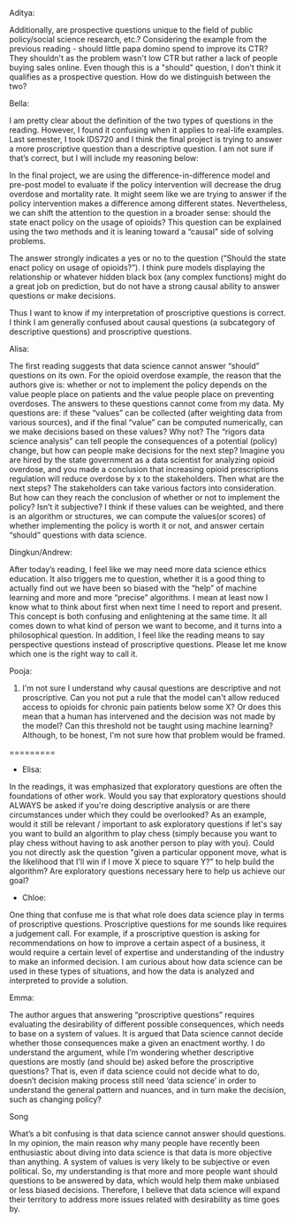 Aditya:

Additionally, are prospective questions unique to the field of public policy/social science research, etc.? Considering the example from the previous reading - should little papa domino spend to improve its CTR? They shouldn't as the problem wasn't low CTR but rather a lack of people buying sales online. Even though this is a "should" question, I don't think it qualifies as a prospective question. How do we distinguish between the two?

Bella:

I am pretty clear about the definition of the two types of questions in the reading. However, I found it confusing when it applies to real-life examples. Last semester, I took IDS720 and I think the final project is trying to answer a more proscriptive question than a descriptive question. I am not sure if that’s correct, but I will include my reasoning below:

In the final project, we are using the difference-in-difference model and pre-post model to evaluate if the policy intervention will decrease the drug overdose and mortality rate. It might seem like we are trying to answer if the policy intervention makes a difference among different states. Nevertheless, we can shift the attention to the question in a broader sense: should the state enact policy on the usage of opioids? This question can be explained using the two methods and it is leaning toward a “causal” side of solving problems.

The answer strongly indicates a yes or no to the question (“Should the state enact policy on usage of opioids?”). I think pure models displaying the relationship or whatever hidden black box (any complex functions) might do a great job on prediction, but do not have a strong causal ability to answer questions or make decisions.

Thus I want to know if my interpretation of proscriptive questions is correct. I think I am generally confused about causal questions (a subcategory of descriptive questions) and proscriptive questions.

Alisa:

The first reading suggests that data science cannot answer “should” questions on its own. For the opioid overdose example, the reason that the authors give is: whether or not to implement the policy depends on the value people place on patients and the value people place on preventing overdoses. The answers to these questions cannot come from my data. My questions are: if these “values” can be collected (after weighting data from various sources), and if the final “value” can be computed numerically, can we make decisions based on these values? Why not?  The “rigors data science analysis” can tell people the consequences of a potential (policy) change, but how can people make decisions for the next step? Imagine you are hired by the state government as a data scientist for analyzing opioid overdose, and you made a conclusion that increasing opioid prescriptions regulation will reduce overdose by x to the stakeholders. Then what are the next steps? The stakeholders can take various factors into consideration. But how can they reach the conclusion of whether or not to implement the policy? Isn’t it subjective? I think if these values can be weighted, and there is an algorithm or structures, we can compute the values(or scores) of whether implementing the policy is worth it or not, and answer certain “should” questions with data science.

Dingkun/Andrew:

After today’s reading, I feel like we may need more data science ethics education. It also triggers me to question, whether it is a good thing to actually find out we have been so biased with the “help” of machine learning and more and more “precise” algorithms. I mean at least now I know what to think about first when next time I need to report and present. This concept is both confusing and enlightening at the same time. It all comes down to what kind of person we want to become, and it turns into a philosophical question. In addition, I feel like the reading means to say perspective questions instead of proscriptive questions. Please let me know which one is the right way to call it.

Pooja:

1. I'm not sure I understand why causal questions are descriptive and not proscriptive. Can you not put a rule that the model can't allow reduced access to opioids for chronic pain patients below some X? Or does this mean that a human has intervened and the decision was not made by the model? Can this threshold not be taught using machine learning? Although, to be honest, I'm not sure how that problem would be framed.

=========

- Elisa:

In the readings, it was emphasized that exploratory questions are often the foundations of other work. Would you say that exploratory questions should ALWAYS be asked if you're doing descriptive analysis or are there circumstances under which they could be overlooked? As an example, would it still be relevant / important to ask exploratory questions if let's say you want to build an algorithm to play chess (simply because you want to play chess without having to ask another person to play with you). Could you not directly ask the question "given a particular opponent move, what is the likelihood that I'll win if I move X piece to square Y?" to help build the algorithm? Are exploratory questions necessary here to help us achieve our goal?

- Chloe:

One thing that confuse me is that what role does data science play in terms of proscriptive questions. Proscriptive questions for me sounds like requires a judgement call. For example, if a proscriptive question is asking for recommendations on how to improve a certain aspect of a business, it would require a certain level of expertise and understanding of the industry to make an informed decision. I am curious about how data science can be used in these types of situations, and how the data is analyzed and interpreted to provide a solution.

Emma:

The author argues that answering “proscriptive questions” requires evaluating the desirability of different possible consequences, which needs to base on a system of values. It is argued that Data science cannot decide whether those consequences make a given an enactment worthy. I do understand the argument, while I’m wondering whether descriptive questions are mostly (and should be) asked before the proscriptive questions?  That is, even if data science could not decide what to do, doesn’t decision making process still need ‘data science’ in order to understand the general pattern and nuances, and in turn make the decision, such as changing policy?

Song

What’s a bit confusing is that data science cannot answer should questions. In my opinion, the main reason why many people have recently been enthusiastic about diving into data science is that data is more objective than anything. A system of values is very likely to be subjective or even political. So, my understanding is that more and more people want should questions to be answered by data, which would help them make unbiased or less biased decisions. Therefore, I believe that data science will expand their territory to address more issues related with desirability as time goes by.
